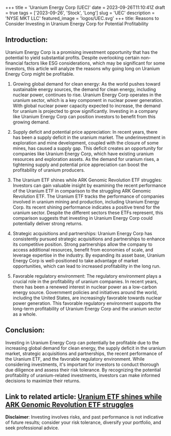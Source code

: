 +++
title = 'Uranium Energy Corp (UEC)'
date = 2023-09-26T11:10:41Z
draft = true
tags = ['2023-09-26', 'Stock', 'Long']
slug = 'UEC'
description = 'NYSE MKT LLC'
featured_image = 'logos/UEC.svg'
+++
title: Reasons to Consider Investing in Uranium Energy Corp for Potential Profitability

## Introduction:
Uranium Energy Corp is a promising investment opportunity that has the potential to yield substantial profits. Despite overlooking certain non-financial factors like ESG considerations, which may be significant for some investors, this article will analyze the reasons why going long on Uranium Energy Corp might be profitable.

1. Growing global demand for clean energy:
As the world pushes toward sustainable energy sources, the demand for clean energy, including nuclear power, continues to rise. Uranium Energy Corp operates in the uranium sector, which is a key component in nuclear power generation. With global nuclear power capacity expected to increase, the demand for uranium is projected to grow significantly. Investing in a company like Uranium Energy Corp can position investors to benefit from this growing demand.

2. Supply deficit and potential price appreciation:
In recent years, there has been a supply deficit in the uranium market. The underinvestment in exploration and mine development, coupled with the closure of some mines, has caused a supply gap. This deficit creates an opportunity for companies like Uranium Energy Corp, which have existing uranium resources and exploration assets. As the demand for uranium rises, a tightening supply and potential price appreciation can boost the profitability of uranium producers.

3. The Uranium ETF shines while ARK Genomic Revolution ETF struggles:
Investors can gain valuable insight by examining the recent performance of the Uranium ETF in comparison to the struggling ARK Genomic Revolution ETF. The Uranium ETF tracks the performance of companies involved in uranium mining and production, including Uranium Energy Corp. Its recent shining performance indicates a positive trend for the uranium sector. Despite the different sectors these ETFs represent, this comparison suggests that investing in Uranium Energy Corp could potentially deliver strong returns.

4. Strategic acquisitions and partnerships:
Uranium Energy Corp has consistently pursued strategic acquisitions and partnerships to enhance its competitive position. Strong partnerships allow the company to access additional resources, benefit from economies of scale, and leverage expertise in the industry. By expanding its asset base, Uranium Energy Corp is well-positioned to take advantage of market opportunities, which can lead to increased profitability in the long run.

5. Favorable regulatory environment:
The regulatory environment plays a crucial role in the profitability of uranium companies. In recent years, there has been a renewed interest in nuclear power as a low-carbon energy source. Government policies and initiatives around the world, including the United States, are increasingly favorable towards nuclear power generation. This favorable regulatory environment supports the long-term profitability of Uranium Energy Corp and the uranium sector as a whole.

## Conclusion:
Investing in Uranium Energy Corp can potentially be profitable due to the increasing global demand for clean energy, the supply deficit in the uranium market, strategic acquisitions and partnerships, the recent performance of the Uranium ETF, and the favorable regulatory environment. While considering investments, it's important for investors to conduct thorough due diligence and assess their risk tolerance. By recognizing the potential profitability of uranium-related investments, investors can make informed decisions to maximize their returns.

## Link to related article: [Uranium ETF shines while ARK Genomic Revolution ETF struggles](https://finance.yahoo.com/news/uranium-etf-shines-while-ark-152817778.html)


**Disclaimer**: Investing involves risks, and past performance is not indicative of future results; consider your risk tolerance, diversify your portfolio, and seek professional advice.
